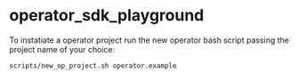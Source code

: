 # operator_sdk_playground

To instatiate a operator project run the new operator bash script passing the project name of your choice: 

```
scripts/new_op_project.sh operator.example
```

